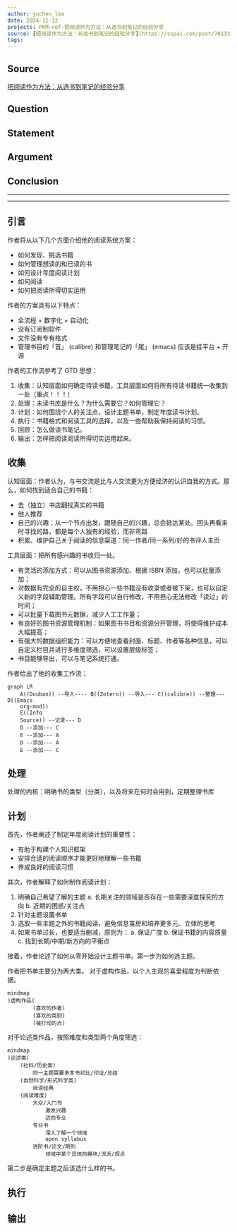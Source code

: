 ```yaml
---
author: yuchen_lea
date: 2024-11-12
projects: PKM-ref-把阅读作为方法：从选书到笔记的经验分享
source: [把阅读作为方法：从选书到笔记的经验分享](https://sspai.com/post/78133)
tags:
---
```


## Source

[把阅读作为方法：从选书到笔记的经验分享](https://sspai.com/post/78133)


## Question



## Statement



## Argument



## Conclusion


---
---

## 引言

作者将从以下几个方面介绍他的阅读系统方案：
- 如何发现、挑选书籍
- 如何管理想读的和已读的书
- 如何设计年度阅读计划
- 如何阅读
- 如何把阅读所得切实运用

作者的方案具有以下特点：
- 全流程 + 数字化 + 自动化
- 没有订阅制软件
- 文件没有专有格式
- 管理书目的「首」 (calibre) 和管理笔记的「尾」 (emacs) 应该是挂平台 + 开源

作者的工作流参考了 GTD 思想：
1. 收集：认知层面如何确定待读书籍，工具层面如何将所有待读书籍统一收集到一处（重点！！！）
2. 处理：未读书库是什么？为什么需要它？如何管理它？
3. 计划：如何围绕个人的关注点，设计主题书单，制定年度读书计划。
4. 执行：书籍格式和阅读工具的选择，以及一些帮助我保持阅读的习惯。
5. 回顾：怎么做读书笔记。
6. 输出：怎样把阅读阅读所得切实运用起来。

## 收集

认知层面：作者认为，与书交流是比与人交流更为方便经济的认识自我的方式。那么，如何找到适合自己的书籍：
- 去（独立）书店翻找真实的书籍
- 他人推荐
- 自己的兴趣：从一个节点出发，跟随自己的兴趣，总会抵达某处。回头再看来时寻找的路，都是每个人独有的经验，而非弯路
- 积累、维护自己关于阅读的信息渠道：同一作者/同一系列/好的书评人主页

工具层面：把所有感兴趣的书收归一处。
- 有灵活的添加方式：可以从图书资源添加、根据 ISBN 添加，也可以批量添加；
- 对数据有完全的自主权，不用担心一些书籍没有收录或者被下架，也可以自定义新的字段辅助管理。所有字段可以自行修改，不用担心无法修改「读过」的时间；
- 可以批量下载图书元数据，减少人工工作量；
- 有良好的图书资源管理机制：如果图书书目和资源分开管理，将使得维护成本大幅提高；
- 有强大的数据组织能力：可以方便地查看封面、标题、作者等各种信息，可以自定义栏目并进行多维度筛选，可以设置层级标签；
- 书目能够导出，可以与笔记系统打通。

作者给出了他的收集工作流：

```mermaid
graph LR
    A((Douban)) --导入---- B((Zotero)) --导入--- C((calibre)) --整理--- D((Emacs 
    org-mod))
    E((Info
    Source)) --记录--- D
    D --添加--- C
    E --添加--- A
    D --添加--- A
    E --添加--- C
```

## 处理

处理的内核：明确书的类型（分类），以及将来在何时会用到，定期整理书库

## 计划

首先，作者阐述了制定年度阅读计划的重要性：
- 有助于构建个人知识框架
- 安排合适的阅读顺序才能更好地理解一些书籍
- 养成良好的阅读习惯

其次，作者解释了如何制作阅读计划：
1. 明确自己希望了解的主题
  a. 长期关注的领域是否存在一些需要深度探究的方向
  b. 近期的困惑/关注点
2. 针对主题设置书单
3. 选取一些主题之外的书籍阅读，避免信息茧房和培养更多元、立体的思考
4. 如果书单过长，也要适当删减，原则为：
  a. 保证广度
  b. 保证书籍的内容质量
  c. 找到长期/中期/新方向的平衡点
		
接着，作者论述了如何从零开始设计主题书单。第一步为如何选主题。

作者把书单主要分为两大类。
对于虚构作品，以个人主观的喜爱程度为判断依据。
```mermaid
mindmap
)虚构作品(
		(喜欢的作者)
		(喜欢的类别)
		(被打动的点)
```

对于论述类作品，按照难度和类型两个角度筛选：

```mermaid
mindmap
)论述类(
	(社科/历史类)
		同一主题需要多本书对比/印证/总结
	(自然科学/形式科学类)
		阅读经典
	(阅读难度)
		大众/入门书
			激发兴趣
			迈向专业
		专业书
			深入了解一个领域
			open syllabus
		进阶书/论文/期刊
			领域中某个具体的模块/流派/观点		
```

第二步是确定主题之后该选什么样的书。

## 执行



## 输出


